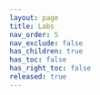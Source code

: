 ```yaml
---
layout: page
title: Labs
nav_order: 5
nav_exclude: false
has_children: true
has_toc: false
has_right_toc: false
released: true
---
```


<!-- TODO -->